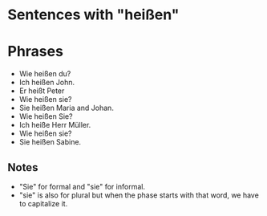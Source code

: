 # Sentences with "heißen"

# Phrases

- Wie heißen du?
- Ich heißen John.
- Er heißt Peter
- Wie heißen sie?
- Sie heißen Maria and Johan.
- Wie heißen Sie?
- Ich heiße Herr Müller.
- Wie heißen sie?
- Sie heißen Sabine.

## Notes

- "Sie" for formal and "sie" for informal.
- "sie" is also for plural but when the phase starts with that word, we have to capitalize it.
